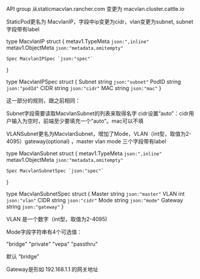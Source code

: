 API group 从staticmacvlan.rancher.com 变更为 macvlan.cluster.cattle.io

StaticPod更名为 MacvlanIP，字段中ip变更为cidr，vlan变更为subnet, subnet字段带有label

type MacvlanIP struct {
	metav1.TypeMeta   `json:",inline"`
	metav1.ObjectMeta `json:"metadata,omitempty"`

	Spec MacvlanIPSpec `json:"spec"`
}

type MacvlanIPSpec struct {
	Subnet string `json:"subnet"`
	PodID  string `json:"podId"`
	CIDR   string `json:"cidr"`
	MAC    string `json:"mac"`
}

这一部分的规则，跟之前相同：

Subnet字段需要读取MacvlanSubnet的列表来取得名字
cidr设置“auto”：cidr用户输入为空时，前端至少要填充一个“auto”。mac可以不填


VLANSubnet更名为MacvlanSubnet，增加了Mode，VLAN（int型，取值为2-4095）gateway(optional) ，master vlan mode 三个字段带有label

type MacvlanSubnet struct {
	metav1.TypeMeta   `json:",inline"`
	metav1.ObjectMeta `json:"metadata,omitempty"`

	Spec MacvlanSubnetSpec `json:"spec"`
}

type MacvlanSubnetSpec struct {
	Master string `json:"master"`
	VLAN   int    `json:"vlan"`
	CIDR   string `json:"cidr"`
	Mode   string `json:"mode"`
    Gateway string `json:"gateway"`
}

VLAN 是一个数字（int型，取值为2-4095)

Mode字段字符串有4个可选值：

"bridge" "private" "vepa" "passthru"

默认 “bridge”

Gateway是形如 192.168.1.1 的网关地址